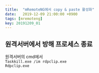 ```yaml
---
title:  "mRemoteNG에서 copy & paste 활성화"
date:   2019-12-09 21:00:00 +0900
tags: [mremoteng]
key: 20191209_01
---
```

## 원격서버에서 방해 프로세스 종료

원격서버의 cmd에서  
`Taskkill.exe /im rdpclip.exe`  
`Rdpclip.exe`
